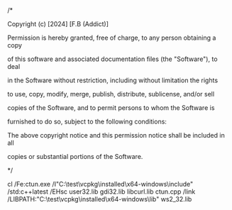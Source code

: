 /*

Copyright (c) [2024] [F.B (Addict)]

Permission is hereby granted, free of charge, to any person obtaining a copy

of this software and associated documentation files (the "Software"), to deal

in the Software without restriction, including without limitation the rights

to use, copy, modify, merge, publish, distribute, sublicense, and/or sell

copies of the Software, and to permit persons to whom the Software is

furnished to do so, subject to the following conditions:

The above copyright notice and this permission notice shall be included in all

copies or substantial portions of the Software.

*/

cl /Fe:ctun.exe /I"C:\test\vcpkg\installed\x64-windows\include" /std:c++latest /EHsc user32.lib gdi32.lib libcurl.lib ctun.cpp /link /LIBPATH:"C:\test\vcpkg\installed\x64-windows\lib" ws2_32.lib
